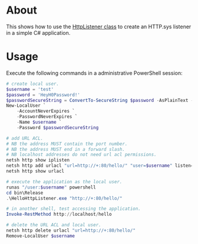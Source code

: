 # About

This shows how to use the [HttpListener class](https://docs.microsoft.com/en-us/dotnet/api/system.net.httplistener?view=netframework-4.7.2) to create an HTTP.sys listener in a simple C# application.

# Usage

Execute the following commands in a administrative PowerShell session:

```powershell
# create local user.
$username = 'test'
$password = 'HeyH0Password!'
$passwordSecureString = ConvertTo-SecureString $password -AsPlainText -Force
New-LocalUser `
    -AccountNeverExpires `
    -PasswordNeverExpires `
    -Name $username `
    -Password $passwordSecureString

# add URL ACL.
# NB the address MUST contain the port number.
# NB the address MUST end in a forward slash.
# NB localhost addresses do not need url acl permissions.
netsh http show iplisten
netsh http add urlacl "url=http://+:80/hello/" "user=$username" listen=yes
netsh http show urlacl

# execute the application as the local user.
runas "/user:$username" powershell
cd bin\Release
.\HelloHttpListener.exe "http://+:80/hello/"

# in another shell, test accessing the application.
Invoke-RestMethod http://localhost/hello

# delete the URL ACL and local user.
netsh http delete urlacl "url=http://+:80/hello/"
Remove-LocalUser $username
```

